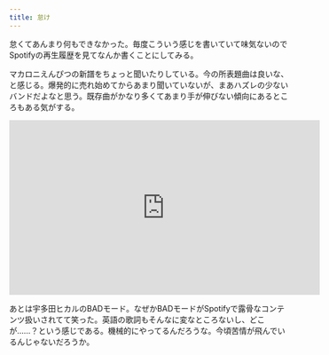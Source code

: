 ```yaml
---
title: 怠け
---
```


怠くてあんまり何もできなかった。毎度こういう感じを書いていて味気ないのでSpotifyの再生履歴を見てなんか書くことにしてみる。

マカロニえんぴつの新譜をちょっと聞いたりしている。今の所表題曲は良いな、と感じる。爆発的に売れ始めてからあまり聞いていないが、まあハズレの少ないバンドだよなと思う。既存曲がかなり多くてあまり手が伸びない傾向にあるところもある気がする。

<iframe width="560" height="315" src="https://www.youtube.com/embed/y38YWg96SkM" title="YouTube video player" frameborder="0" allow="accelerometer; autoplay; clipboard-write; encrypted-media; gyroscope; picture-in-picture" allowfullscreen></iframe>

あとは宇多田ヒカルのBADモード。なぜかBADモードがSpotifyで露骨なコンテンツ扱いされてて笑った。英語の歌詞もそんなに変なところないし、どこが……？という感じである。機械的にやってるんだろうな。今頃苦情が飛んでいるんじゃないだろうか。